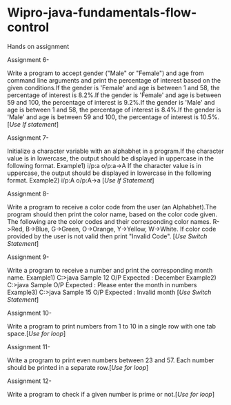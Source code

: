 # Wipro-java-fundamentals-flow-control
Hands on assignment

Assignment 6- 

Write a program to accept gender ("Male" or "Female") and age from command line arguments and print the percentage of interest based on the given conditions.If the gender is 'Female' and age is between 1 and 58, the percentage of interest is 8.2%.If the gender is 'Female' and age is between 59 and 100, the percentage of interest is 9.2%.If the gender is 'Male' and age is between 1 and 58, the percentage of interest is 8.4%.If the gender is 'Male' and age is between 59 and 100, the percentage of interest is 10.5%.[*Use If statement*]

Assignment 7-

Initialize a character variable with an alphabhet in a program.If the character value is in lowercase, the output should be displayed in uppercase in the following format.
Example1)
i/p:a
o/p:a->A
If the character value is in uppercase, the output should be displayed in lowercase in the following format.
Example2)
i/p:A
o/p:A->a
[*Use If Statement*]

Assignment 8-

Write a program to receive a color code from the user (an Alphabhet).The program should then print the color name, based on the color code given. The following are the color codes and their corresponding color names.
R->Red, B->Blue, G->Green, O->Orange, Y->Yellow, W->White. 
If color code provided by the user is not valid then print "Invalid Code". 
[*Use Switch Statement*]

Assignment 9-

Write a program to receive a number and print the corresponding month name.
Example1)
C:\>java Sample 12
O/P Expected : December
Example2)
C:\>java Sample 
O/P Expected : Please enter the month in numbers
Example3)
C:\>java Sample 15
O/P Expected : Invalid month
[*Use Switch Statement*]

Assignment 10-

Write a program to print numbers from 1 to 10 in a single row with one tab space.[*Use for loop*]

Assignment 11-

Write a program to print even numbers between 23 and 57. Each number should be printed in a separate row.[*Use for loop*]

Assignment 12-

Write a program to check if a given number is prime or not.[*Use for loop*]
